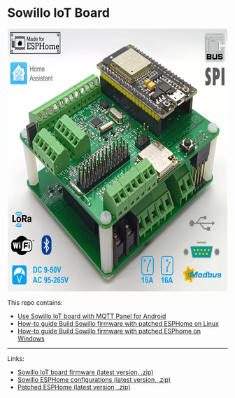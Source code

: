 # Sowillo IoT Board

<img src="https://raw.githubusercontent.com/Sowillo-Energy/sowillo-iot-board-docs/main/docs/Pictures/Assembly.png" alt="board-main" height="600" >

This repo contains:

- [Use Sowillo IoT board with MQTT Panel for Android](./docs/mqtt-connect-example.md)
- [How-to guide Build Sowillo firmware with patched ESPHome on Linux](./docs/howto-build-on-linux.md)
- [How-to guide Build Sowillo firmware with patched ESPhome on Windows](./docs/howto-build-on-windows.md)

---
Links:
- [Sowillo IoT board firmware (latest version, .zip)]()
- [Sowillo ESPHome configurations (latest version, .zip)]()
- [Patched ESPHome  (latest version, .zip)]()

